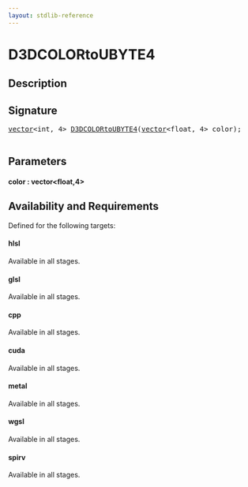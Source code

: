 ```yaml
---
layout: stdlib-reference
---
```


# D3DCOLORtoUBYTE4

## Description





## Signature 

<pre>
<a href="/stdlib-reference/types/vector/index" class="code_type">vector</a>&lt;<span class="code_keyword">int</span>, 4&gt; <a href="/stdlib-reference/global-decls/D3DCOLORtoUBYTE4">D3DCOLORtoUBYTE4</a>(<a href="/stdlib-reference/types/vector/index" class="code_type">vector</a>&lt;<span class="code_keyword">float</span>, 4&gt; <span class='code_param'>color</span>);

</pre>

## Parameters

#### color : vector\<float,4\>

## Availability and Requirements

Defined for the following targets:

#### hlsl
Available in all stages.

#### glsl
Available in all stages.

#### cpp
Available in all stages.

#### cuda
Available in all stages.

#### metal
Available in all stages.

#### wgsl
Available in all stages.

#### spirv
Available in all stages.



